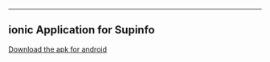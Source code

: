 ----
ionic Application for Supinfo
----

[Download the apk for android](https://github.com/Dioud/Pollution-App-ionic/raw/master/PollutionApp-debug.apk)